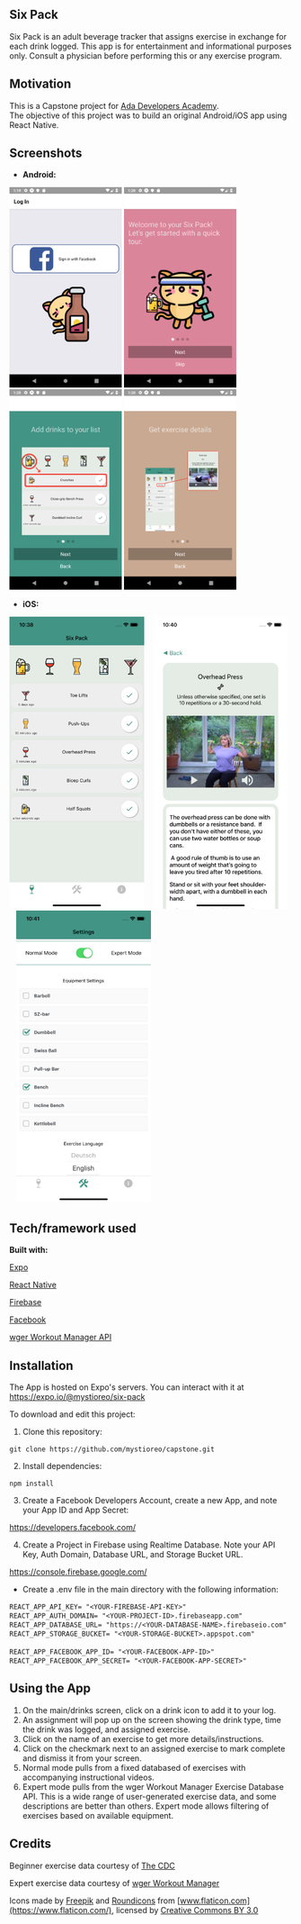 ## Six Pack
Six Pack is an adult beverage tracker that assigns exercise in exchange for each drink logged.
This app is for entertainment and informational purposes only. 
Consult a physician before performing this or any exercise program.

## Motivation
This is a Capstone project for [Ada Developers Academy](https://www.adadevelopersacademy.org/).  
The objective of this project was to build an original Android/iOS app using React Native.
 
## Screenshots
* <b>Android:</b>     

![Login Screen](/pushup-app/assets/images/screenshots/intro0screenshot.png?raw=true) ![Intro Screen 1](/pushup-app/assets/images/screenshots/intro1screenshot.png?raw=true)  ![Intro Screen 2](/pushup-app/assets/images/screenshots/intro2screenshot.png?raw=true) ![Intro Screen 3](/pushup-app/assets/images/screenshots/intro3screenshot.png?raw=true)


* <b>iOS:</b>     

![Home Screen](/pushup-app/assets/images/screenshots/mainscreen.png?raw=true) &nbsp;&nbsp;  ![Exercise Details](/pushup-app/assets/images/screenshots/exercisescreen.png?raw=true) &nbsp;&nbsp;  ![Settings Screen](/pushup-app/assets/images/screenshots/settingsscreen.png?raw=true)

## Tech/framework used
<b>Built with:</b>

[Expo](https://expo.io/)

[React Native](https://facebook.github.io/react-native/)

[Firebase](https://firebase.google.com/)

[Facebook](https://developers.facebook.com/)

[wger Workout Manager API](https://wger.de)

## Installation
The App is hosted on Expo's servers.  You can interact with it at https://expo.io/@mystioreo/six-pack 

To download and edit this project:

1) Clone this repository:
```
git clone https://github.com/mystioreo/capstone.git
```
2) Install dependencies:
```
npm install
```
3) Create a Facebook Developers Account, create a new App, and note your App ID and App Secret:

https://developers.facebook.com/

4) Create a Project in Firebase using Realtime Database.  Note your API Key, Auth Domain, Database URL, and Storage Bucket URL.

https://console.firebase.google.com/

* Create a .env file in the main directory with the following information:
```
REACT_APP_API_KEY= "<YOUR-FIREBASE-API-KEY>"
REACT_APP_AUTH_DOMAIN= "<YOUR-PROJECT-ID>.firebaseapp.com"
REACT_APP_DATABASE_URL= "https://<YOUR-DATABASE-NAME>.firebaseio.com"
REACT_APP_STORAGE_BUCKET= "<YOUR-STORAGE-BUCKET>.appspot.com"

REACT_APP_FACEBOOK_APP_ID= "<YOUR-FACEBOOK-APP-ID>"
REACT_APP_FACEBOOK_APP_SECRET= "<YOUR-FACEBOOK-APP-SECRET>"
```

## Using the App
1) On the main/drinks screen, click on a drink icon to add it to your log.
2) An assignment will pop up on the screen showing the drink type, time the drink was logged, and assigned exercise.
3) Click on the name of an exercise to get more details/instructions.
4) Click on the checkmark next to an assigned exercise to mark complete and dismiss it from your screen.
5) Normal mode pulls from a fixed databased of exercises with accompanying instructional videos.
6) Expert mode pulls from the wger Workout Manager Exercise Database API.  This is a wide range of user-generated exercise data, and some descriptions are better than others.  Expert mode allows filtering of exercises based on available equipment.

## Credits
Beginner exercise data courtesy of [The CDC](https://www.cdc.gov/physicalactivity/basics/videos/index.htm)

Expert exercise data courtesy of [wger Workout Manager](https://wger.de/en/)

Icons made by [Freepik](http://www.freepik.com/) and [Roundicons](https://www.roundicons.com/) from [www.flaticon.com](https://www.flaticon.com/), licensed by [Creative Commons BY 3.0](https://www.roundicons.com/)
